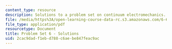 ```yaml
---
content_type: resource
description: Solutions to a problem set on continuum electromechanics.
file: /media/https%3A/open-learning-course-data-rc.s3.amazonaws.com/6-642-continuum-electromechanics-fall-2008/2cac9dadf1ebd788c6aebe847feac9ac_pset6_soln.pdf
file_type: application/pdf
resourcetype: Document
title: Problem Set 6 - Solutions
uid: 2cac9dad-f1eb-d788-c6ae-be847feac9ac
---
```

